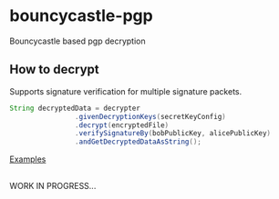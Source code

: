 # bouncycastle-pgp
Bouncycastle based pgp decryption

## How to decrypt
Supports signature verification for multiple signature packets.

```java
String decryptedData = decrypter
                .givenDecryptionKeys(secretKeyConfig)
                .decrypt(encryptedFile)
                .verifySignatureBy(bobPublicKey, alicePublicKey) 
                .andGetDecryptedDataAsString();
```
[Examples](https://github.com/priyanshus/bouncycastle-pgp/blob/master/src/test/java/com/tw/DecryptionTests.java)

##
WORK IN PROGRESS...

